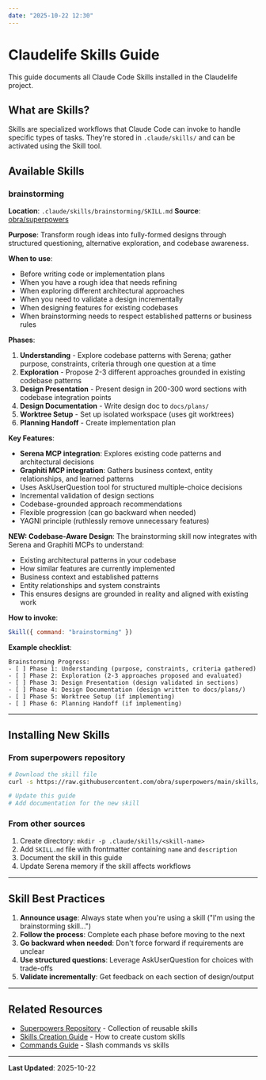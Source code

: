 ```yaml
---
date: "2025-10-22 12:30"
---
```


# Claudelife Skills Guide

This guide documents all Claude Code Skills installed in the Claudelife project.

## What are Skills?

Skills are specialized workflows that Claude Code can invoke to handle specific types of tasks. They're stored in `.claude/skills/` and can be activated using the Skill tool.

## Available Skills

### brainstorming
**Location**: `.claude/skills/brainstorming/SKILL.md`
**Source**: [obra/superpowers](https://github.com/obra/superpowers/tree/main/skills/brainstorming)

**Purpose**: Transform rough ideas into fully-formed designs through structured questioning, alternative exploration, and codebase awareness.

**When to use**:
- Before writing code or implementation plans
- When you have a rough idea that needs refining
- When exploring different architectural approaches
- When you need to validate a design incrementally
- When designing features for existing codebases
- When brainstorming needs to respect established patterns or business rules

**Phases**:
1. **Understanding** - Explore codebase patterns with Serena; gather purpose, constraints, criteria through one question at a time
2. **Exploration** - Propose 2-3 different approaches grounded in existing codebase patterns
3. **Design Presentation** - Present design in 200-300 word sections with codebase integration points
4. **Design Documentation** - Write design doc to `docs/plans/`
5. **Worktree Setup** - Set up isolated workspace (uses git worktrees)
6. **Planning Handoff** - Create implementation plan

**Key Features**:
- **Serena MCP integration**: Explores existing code patterns and architectural decisions
- **Graphiti MCP integration**: Gathers business context, entity relationships, and learned patterns
- Uses AskUserQuestion tool for structured multiple-choice decisions
- Incremental validation of design sections
- Codebase-grounded approach recommendations
- Flexible progression (can go backward when needed)
- YAGNI principle (ruthlessly remove unnecessary features)

**NEW: Codebase-Aware Design**:
The brainstorming skill now integrates with Serena and Graphiti MCPs to understand:
- Existing architectural patterns in your codebase
- How similar features are currently implemented
- Business context and established patterns
- Entity relationships and system constraints
- This ensures designs are grounded in reality and aligned with existing work

**How to invoke**:
```javascript
Skill({ command: "brainstorming" })
```

**Example checklist**:
```
Brainstorming Progress:
- [ ] Phase 1: Understanding (purpose, constraints, criteria gathered)
- [ ] Phase 2: Exploration (2-3 approaches proposed and evaluated)
- [ ] Phase 3: Design Presentation (design validated in sections)
- [ ] Phase 4: Design Documentation (design written to docs/plans/)
- [ ] Phase 5: Worktree Setup (if implementing)
- [ ] Phase 6: Planning Handoff (if implementing)
```

---

## Installing New Skills

### From superpowers repository

```bash
# Download the skill file
curl -s https://raw.githubusercontent.com/obra/superpowers/main/skills/<skill-name>/SKILL.md > .claude/skills/<skill-name>/SKILL.md

# Update this guide
# Add documentation for the new skill
```

### From other sources

1. Create directory: `mkdir -p .claude/skills/<skill-name>`
2. Add `SKILL.md` file with frontmatter containing `name` and `description`
3. Document the skill in this guide
4. Update Serena memory if the skill affects workflows

---

## Skill Best Practices

1. **Announce usage**: Always state when you're using a skill ("I'm using the brainstorming skill...")
2. **Follow the process**: Complete each phase before moving to the next
3. **Go backward when needed**: Don't force forward if requirements are unclear
4. **Use structured questions**: Leverage AskUserQuestion for choices with trade-offs
5. **Validate incrementally**: Get feedback on each section of design/output

---

## Related Resources

- [Superpowers Repository](https://github.com/obra/superpowers) - Collection of reusable skills
- [Skills Creation Guide](.serena/memories/skills_creation_guide.md) - How to create custom skills
- [Commands Guide](../commands/claudelife-commands-guide.md) - Slash commands vs skills

---

**Last Updated**: 2025-10-22
